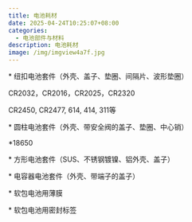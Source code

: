 ```yaml
---
title: 电池耗材
date: 2025-04-24T10:25:07+08:00
categories:
  - 电池部件与材料
description: 电池耗材
image: /img/imgview4a7f.jpg
---
```

\* 纽扣电池套件（外壳、盖子、垫圈、间隔片、波形垫圈）

CR2032，CR2016，CR2025，CR2320

CR2450, CR2477, 614, 414, 311等

\* 圆柱电池套件（外壳、带安全阀的盖子、垫圈、中心销）

\*18650

\* 方形电池套件（SUS、不锈钢镀镍、铝外壳、盖子）

\* 电容器电池套件（外壳、带端子的盖子）

\* 软包电池用薄膜

\* 软包电池用密封标签
